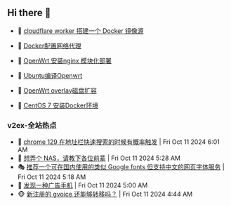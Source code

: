 ## Hi there 👋

<!--
**dkyg666/dkyg666** is a ✨ _special_ ✨ repository because its `README.md` (this file) appears on your GitHub profile.

Here are some ideas to get you started:

- 🔭 I’m currently working on ...
- 🌱 I’m currently learning ...
- 👯 I’m looking to collaborate on ...
- 🤔 I’m looking for help with ...
- 💬 Ask me about ...
- 📫 How to reach me: ...
- 😄 Pronouns: ...
- ⚡ Fun fact: ...
-->

<!-- BLOG-POST-LIST:START -->
- 🦩 [cloudflare worker 搭建一个 Docker 镜像源](http://blog.1996099.xyz/archives/cloudflare-worker-da-jian-yi-ge-docker-jing-xiang-zhan) 

- 🚦 [Docker配置网络代理](http://blog.1996099.xyz/archives/dockerpei-zhi-wang-luo-dai-li) 

- 🫶 [OpenWrt 安装nginx 模块化部署](http://blog.1996099.xyz/archives/openwrt-an-zhuang-nginx-mo-kuai-hua-bu-shu) 

- 🦄 [Ubuntu编译Openwrt](http://blog.1996099.xyz/archives/ubuntuzi-bian-yi-openwrt) 

- 🐻 [OpenWrt overlay磁盘扩容](http://blog.1996099.xyz/archives/openwrt-overlay) 

- 🤖 [CentOS 7 安装Docker环境](http://blog.1996099.xyz/archives/centos-docker) 
<!-- BLOG-POST-LIST:END -->

### v2ex-全站热点
<!-- v2ex:START -->
- 🥸 [chrome 129 在地址栏快速搜索的时候有概率触发](https://www.v2ex.com/t/1079202#reply0) | Fri Oct 11 2024 6:01 AM
- 🤗 [想弄个 NAS，请教下各位前辈](https://www.v2ex.com/t/1079191#reply5) | Fri Oct 11 2024 5:28 AM
- 🎭 [推荐一个可在国内使用的类似 Google fonts 但支持中文的网页字体服务](https://www.v2ex.com/t/1079189#reply7) | Fri Oct 11 2024 5:18 AM
- 🥷 [发现一种广告手机](https://www.v2ex.com/t/1079182#reply4) | Fri Oct 11 2024 5:00 AM
- 🐵 [新注册的 gvoice 还能够转移吗？](https://www.v2ex.com/t/1079178#reply1) | Fri Oct 11 2024 4:44 AM<!-- v2ex:END -->

